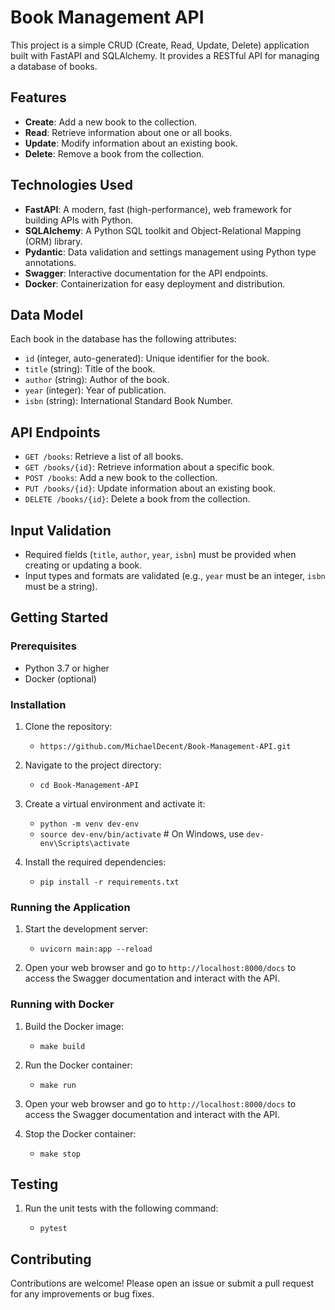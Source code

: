 # Book Management API

This project is a simple CRUD (Create, Read, Update, Delete) application built with FastAPI and SQLAlchemy. It provides a RESTful API for managing a database of books.

## Features

- **Create**: Add a new book to the collection.
- **Read**: Retrieve information about one or all books.
- **Update**: Modify information about an existing book.
- **Delete**: Remove a book from the collection.

## Technologies Used

- **FastAPI**: A modern, fast (high-performance), web framework for building APIs with Python.
- **SQLAlchemy**: A Python SQL toolkit and Object-Relational Mapping (ORM) library.
- **Pydantic**: Data validation and settings management using Python type annotations.
- **Swagger**: Interactive documentation for the API endpoints.
- **Docker**: Containerization for easy deployment and distribution.

## Data Model

Each book in the database has the following attributes:

- `id` (integer, auto-generated): Unique identifier for the book.
- `title` (string): Title of the book.
- `author` (string): Author of the book.
- `year` (integer): Year of publication.
- `isbn` (string): International Standard Book Number.

## API Endpoints

- `GET /books`: Retrieve a list of all books.
- `GET /books/{id}`: Retrieve information about a specific book.
- `POST /books`: Add a new book to the collection.
- `PUT /books/{id}`: Update information about an existing book.
- `DELETE /books/{id}`: Delete a book from the collection.

## Input Validation

- Required fields (`title`, `author`, `year`, `isbn`) must be provided when creating or updating a book.
- Input types and formats are validated (e.g., `year` must be an integer, `isbn` must be a string).

## Getting Started

### Prerequisites

- Python 3.7 or higher
- Docker (optional)

### Installation

1. Clone the repository:
    - `https://github.com/MichaelDecent/Book-Management-API.git`
      
2. Navigate to the project directory:
    - `cd Book-Management-API`
      
3. Create a virtual environment and activate it:   
    - `python -m venv dev-env`
    - `source dev-env/bin/activate`  # On Windows, use `dev-env\Scripts\activate`
    
4. Install the required dependencies:

    - `pip install -r requirements.txt`


### Running the Application

1. Start the development server:

    - `uvicorn main:app --reload`


2. Open your web browser and go to `http://localhost:8000/docs` to access the Swagger documentation and interact with the API.

### Running with Docker

1. Build the Docker image:

    - `make build` 


2. Run the Docker container:

    - `make run`


3. Open your web browser and go to `http://localhost:8000/docs` to access the Swagger documentation and interact with the API.


4. Stop the Docker container:

    - `make stop`

## Testing

1. Run the unit tests with the following command:

    - `pytest`


## Contributing

Contributions are welcome! Please open an issue or submit a pull request for any improvements or bug fixes.








